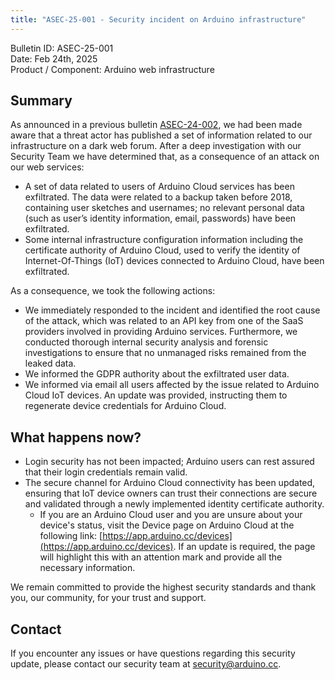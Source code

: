 ```yaml
---
title: "ASEC-25-001 - Security incident on Arduino infrastructure"
---
```


Bulletin ID: ASEC-25-001  
Date: Feb 24th, 2025  
Product / Component: Arduino web infrastructure

## Summary

As announced in a previous bulletin [ASEC-24-002](https://support.arduino.cc/hc/en-us/articles/17406271222684-ASEC-24-002-Security-incident-on-Arduino-infrastructure), we had been made aware that a threat actor has published a set of information related to our infrastructure on a dark web forum. After a deep investigation with our Security Team we have determined that, as a consequence of an attack on our web services:

* A set of data related to users of Arduino Cloud services has been exfiltrated. The data were related to a backup taken before 2018, containing user sketches and usernames; no relevant personal data (such as user’s identity information, email, passwords) have been exfiltrated.
* Some internal infrastructure configuration information including the certificate authority of Arduino Cloud, used to verify the identity of Internet-Of-Things (IoT) devices connected to Arduino Cloud, have been exfiltrated.

As a consequence, we took the following actions:

* We immediately responded to the incident and identified the root cause of the attack, which was related to an API key from one of the SaaS providers involved in providing Arduino services. Furthermore, we conducted thorough internal security analysis and forensic investigations to ensure that no unmanaged risks remained from the leaked data.
* We informed the GDPR authority about the exfiltrated user data.
* We informed via email all users affected by the issue related to Arduino Cloud IoT devices. An update was provided, instructing them to regenerate device credentials for Arduino Cloud.

## What happens now?

* Login security has not been impacted; Arduino users can rest assured that their login credentials remain valid.
* The secure channel for Arduino Cloud connectivity has been updated, ensuring that IoT device owners can trust their connections are secure and validated through a newly implemented identity certificate authority.
  * If you are an Arduino Cloud user and you are unsure about your device's status, visit the Device page on Arduino Cloud at the following link: [https://app.arduino.cc/devices](https://app.arduino.cc/devices). If an update is required, the page will highlight this with an attention mark and provide all the necessary information.

We remain committed to provide the highest security standards and thank you, our community, for your trust and support.

## Contact

If you encounter any issues or have questions regarding this security update, please contact our security team at security@arduino.cc.
